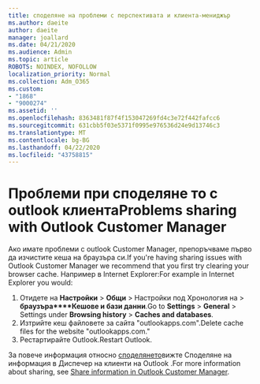 ```yaml
---
title: споделяне на проблеми с перспективата и клиента-мениджър
ms.author: daeite
author: daeite
manager: joallard
ms.date: 04/21/2020
ms.audience: Admin
ms.topic: article
ROBOTS: NOINDEX, NOFOLLOW
localization_priority: Normal
ms.collection: Adm_O365
ms.custom:
- "1868"
- "9000274"
ms.assetid: ''
ms.openlocfilehash: 8363481f87f4f153047269fd4c3e72f442fafcc6
ms.sourcegitcommit: 631cbb5f03e5371f0995e976536d24e9d13746c3
ms.translationtype: MT
ms.contentlocale: bg-BG
ms.lasthandoff: 04/22/2020
ms.locfileid: "43758815"
---
```

# <a name="problems-sharing-with-outlook-customer-manager"></a><span data-ttu-id="341ba-102">Проблеми при споделяне то с outlook клиента</span><span class="sxs-lookup"><span data-stu-id="341ba-102">Problems sharing with Outlook Customer Manager</span></span>

<span data-ttu-id="341ba-103">Ако имате проблеми с outlook Customer Manager, препоръчваме първо да изчистите кеша на браузъра си.</span><span class="sxs-lookup"><span data-stu-id="341ba-103">If you're having sharing issues with Outlook Customer Manager we recommend that you first try clearing your browser cache.</span></span> <span data-ttu-id="341ba-104">Например в Internet Explorer:</span><span class="sxs-lookup"><span data-stu-id="341ba-104">For example in Internet Explorer you would:</span></span>

1. <span data-ttu-id="341ba-105">Отидете на **Настройки** > **Общи** > Настройки под Хронология на >  **браузъра\*\*\*\*Кешове и бази данни**.</span><span class="sxs-lookup"><span data-stu-id="341ba-105">Go to **Settings** > **General** > Settings under **Browsing history** > **Caches and databases**.</span></span>
2. <span data-ttu-id="341ba-106">Изтрийте кеш файловете за сайта "outlookapps.com".</span><span class="sxs-lookup"><span data-stu-id="341ba-106">Delete cache files for the website "outlookapps.com."</span></span>
3. <span data-ttu-id="341ba-107">Рестартирайте Outlook.</span><span class="sxs-lookup"><span data-stu-id="341ba-107">Restart Outlook.</span></span>

<span data-ttu-id="341ba-108">За повече информация относно [споделянето](https://support.office.com/article/4f26cc69-67da-4cd5-b344-02d1a4799310%20)вижте Споделяне на информация в Диспечер на клиенти на Outlook .</span><span class="sxs-lookup"><span data-stu-id="341ba-108">For more information about sharing, see [Share information in Outlook Customer Manager](https://support.office.com/article/4f26cc69-67da-4cd5-b344-02d1a4799310%20).</span></span>